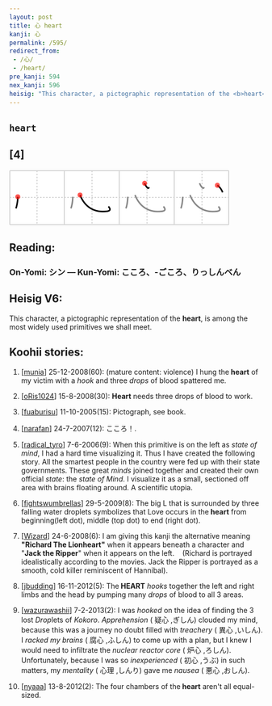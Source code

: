 ```yaml
---
layout: post
title: 心 heart
kanji: 心
permalink: /595/
redirect_from:
 - /心/
 - /heart/
pre_kanji: 594
nex_kanji: 596
heisig: "This character, a pictographic representation of the <b>heart</b>, is among the most widely used primitives we shall meet."
---
```


## `heart`

## [4]

<div class="stroke"><img src="../images/E5BF83.png" /></div>

## Reading:

### On-Yomi: シン &mdash; Kun-Yomi: こころ、-ごころ、りっしんべん

## Heisig V6:

This character, a pictographic representation of the <b>heart</b>, is among the most widely used primitives we shall meet.

## Koohii stories:

1) [<a href="http://kanji.koohii.com/profile/munia">munia</a>] 25-12-2008(60): (mature content: violence) I hung the<strong> heart</strong> of my victim with a <em>hook</em> and three <em>drops</em> of blood spattered me.

2) [<a href="http://kanji.koohii.com/profile/oRis1024">oRis1024</a>] 15-8-2008(30): <strong>Heart</strong> needs three drops of blood to work.

3) [<a href="http://kanji.koohii.com/profile/fuaburisu">fuaburisu</a>] 11-10-2005(15): Pictograph, see book.

4) [<a href="http://kanji.koohii.com/profile/narafan">narafan</a>] 24-7-2007(12): こころ！.

5) [<a href="http://kanji.koohii.com/profile/radical_tyro">radical_tyro</a>] 7-6-2006(9): When this primitive is on the left as <em>state of mind</em>, I had a hard time visualizing it. Thus I have created the following story. All the smartest people in the country were fed up with their state governments. These great <em>minds</em> joined together and created their own official <em>state</em>: the <em>state of Mind</em>. I visualize it as a small, sectioned off area with brains floating around. A scientific utopia.

6) [<a href="http://kanji.koohii.com/profile/fightswumbrellas">fightswumbrellas</a>] 29-5-2009(8): The big L that is surrounded by three falling water droplets symbolizes that Love occurs in the<strong> heart</strong> from beginning(left dot), middle (top dot) to end (right dot).

7) [<a href="http://kanji.koohii.com/profile/Wizard">Wizard</a>] 24-6-2008(6): I am giving this kanji the alternative meaning <strong>&quot;Richard The Lionheart&quot;</strong> when it appears beneath a character and &quot;<strong>Jack the Ripper</strong>&quot; when it appears on the left.    (Richard is portrayed idealistically according to the movies. Jack the Ripper is portrayed as a smooth, cold killer reminiscent of Hannibal).

8) [<a href="http://kanji.koohii.com/profile/jbudding">jbudding</a>] 16-11-2012(5): The<strong> HEART</strong> <em>hooks</em> together the left and right limbs and the head by pumping many <em>drops</em> of blood to all 3 areas.

9) [<a href="http://kanji.koohii.com/profile/wazurawashii">wazurawashii</a>] 7-2-2013(2): I was <em>hooked</em> on the idea of finding the 3 lost <em>Drop</em>lets of <em>Kokoro</em>. <em>Apprehension</em> ( 疑心 ,ぎしん) clouded my mind, because this was a journey no doubt filled with <em>treachery</em> ( 異心 ,いしん). I <em>racked my brains</em> ( 腐心 ,ふしん) to come up with a plan, but I knew I would need to infiltrate the <em>nuclear reactor core</em> ( 炉心 ,ろしん). Unfortunately, because I was so <em>inexperienced</em> ( 初心 ,うぶ) in such matters, my <em>mentality</em> ( 心理 ,しんり) gave me <em>nausea</em> ( 悪心 ,おしん).

10) [<a href="http://kanji.koohii.com/profile/nyaaa">nyaaa</a>] 13-8-2012(2): The four chambers of the<strong> heart</strong> aren&#039;t all equal-sized.
